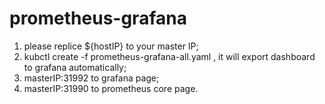 # prometheus-grafana

1. please replice ${hostIP} to your master IP;
2. kubctl create -f prometheus-grafana-all.yaml , it will export dashboard to grafana automatically;
3. masterIP:31992 to grafana page;
4. masterIP:31990 to prometheus core page.
